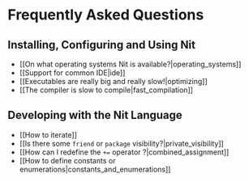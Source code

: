 # Frequently Asked Questions

## Installing, Configuring and Using Nit

* [[On what operating systems Nit is available?|operating_systems]]
* [[Support for common IDE|ide]]
* [[Executables are really big and really slow!|optimizing]]
* [[The compiler is slow to compile|fast_compilation]]

## Developing with the Nit Language

* [[How to iterate]]
* [[Is there some `friend` or `package` visibility?|private_visibility]]
* [[How can I redefine the `+=` operator ?|combined_assignment]]
* [[How to define constants or enumerations|constants_and_enumerations]]
